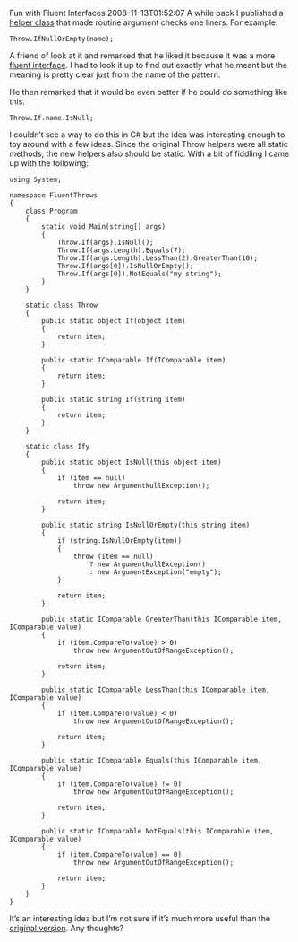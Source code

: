 Fun with Fluent Interfaces
2008-11-13T01:52:07
A while back I published a [helper class](http://mike-ward.net/blog?p=b5b9e553-3e10-40ae-9f59-e38f1c50e2d6) that made routine argument checks one liners. For example:
    
    Throw.IfNullOrEmpty(name);

A friend of look at it and remarked that he liked it because it was a more [fluent interface](http://en.wikipedia.org/wiki/Fluent_interface). I had to look it up to find out exactly what he meant but the meaning is pretty clear just from the name of the pattern.

He then remarked that it would be even better if he could do something like this.
    
    Throw.If.name.IsNull;

I couldn’t see a way to do this in C# but the idea was interesting enough to toy around with a few ideas. Since the original Throw helpers were all static methods, the new helpers also should be static. With a bit of fiddling I came up with the following:
    
    using System;
    
    namespace FluentThrows
    {
        class Program
        {
            static void Main(string[] args)
            {
                Throw.If(args).IsNull();
                Throw.If(args.Length).Equals(7);
                Throw.If(args.Length).LessThan(2).GreaterThan(10);
                Throw.If(args[0]).IsNullOrEmpty();
                Throw.If(args[0]).NotEquals("my string");
            }
        }
    
        static class Throw
        {
            public static object If(object item)
            {
                return item;
            }
    
            public static IComparable If(IComparable item)
            {
                return item;
            }
    
            public static string If(string item)
            {
                return item;
            }
        }
    
        static class Ify
        {
            public static object IsNull(this object item)
            {
                if (item == null)
                    throw new ArgumentNullException();
    
                return item;
            }
    
            public static string IsNullOrEmpty(this string item)
            {
                if (string.IsNullOrEmpty(item))
                {
                    throw (item == null)
                        ? new ArgumentNullException()
                        : new ArgumentException("empty");
                }
    
                return item;
            }
    
            public static IComparable GreaterThan(this IComparable item, IComparable value)
            {
                if (item.CompareTo(value) > 0)
                    throw new ArgumentOutOfRangeException();
    
                return item;
            }
    
            public static IComparable LessThan(this IComparable item, IComparable value)
            {
                if (item.CompareTo(value) < 0)
                    throw new ArgumentOutOfRangeException();
    
                return item;
            }
    
            public static IComparable Equals(this IComparable item, IComparable value)
            {
                if (item.CompareTo(value) != 0)
                    throw new ArgumentOutOfRangeException();
    
                return item;
            }
    
            public static IComparable NotEquals(this IComparable item, IComparable value)
            {
                if (item.CompareTo(value) == 0)
                    throw new ArgumentOutOfRangeException();
    
                return item;
            }
        }
    }

It’s an interesting idea but I’m not sure if it’s much more useful than the [original version](http://mike-ward.net/blog?p=b5b9e553-3e10-40ae-9f59-e38f1c50e2d6). Any thoughts?
